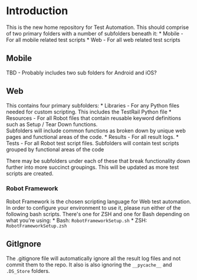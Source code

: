 # Introduction
This is the new home repository for Test Automation.  This should comprise of two primary folders with a number of 
subfolders beneath it:
	* Mobile - For all mobile related test scripts
	* Web - For all web related test scripts

## Mobile
TBD - Probably includes two sub folders for Android and iOS?

## Web
This contains four primary subfolders:
	* Libraries - For any Python files needed for custom scripting. This includes the TestRail Python file
	* Resources - For all Robot files that contain reusable keyword definitions such as Setup / Tear Down functions.  
	Subfolders will include common functions as broken down by unique web pages and functional areas of the code.
	* Results - For all result logs.
	* Tests - For all Robot test script files.  Subfolders will contain test scripts grouped by functional areas of the 
	code

There may be subfolders under each of these that break functionality down further into more succinct groupings.  This 
will be updated as more test scripts are created.

### Robot Framework
Robot Framework is the chosen scripting language for Web test automation.  In order to configure your environment to 
use it, please run either of the following bash scripts.  There's one for ZSH and one for Bash depending on what you're using:
	* Bash: `RobotFrameworkSetup.sh`
	* ZSH:  `RobotFrameworkSetup.zsh`

## GitIgnore
The .gitignore file will automatically ignore all the result log files and not commit them to the repo.  It also is 
also ignoring the `__pycache__` and `.DS_Store` folders.